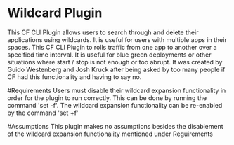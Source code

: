 # Wildcard Plugin
This CF CLI Plugin allows users to search through and delete their applications using wildcards. It is useful for users with multiple apps in their spaces. 
This CF CLI Plugin to rolls traffic from one app to another over a specified time interval. It is useful for blue green deployments or other situations where start / stop is not enough or too abrupt. It was created by Guido Westenberg and Josh Kruck after being asked by too many people if CF had this functionality and having to say no. 

#Requirements
Users must disable their wildcard expansion functionality in order for the plugin to run correctly. This can be done by running the command 'set -f'. The wildcard expansion functionality can be re-enabled by the command 'set +f' 

#Assumptions
This plugin makes no assumptions besides the disablement of the wildcard expansion functionality mentioned under Reguirements

